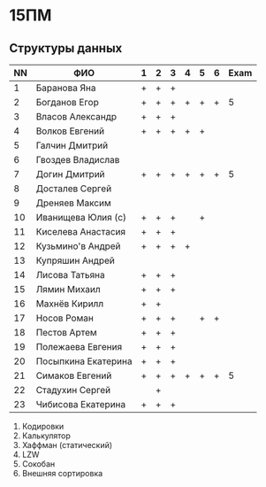 # 15ПМ
## Структуры данных

| NN  | ФИО                   | 1   | 2   | 3   | 4   | 5   | 6   | Exam |
| --- | --------------------- | --- | --- | --- | --- | --- | --- | ---- |
| 1   | Баранова Яна          | +   | +   | +   |     |     |     |      |
| 2   | Богданов Егор         | +   | +   | +   | +   | +   | +   | 5    |
| 3   | Власов Александр      | +   | +   | +   |     |     |     |      |
| 4   | Волков Евгений        | +   | +   | +   | +   | +   |     |      |
| 5   | Галчин Дмитрий        |     |     |     |     |     |     |      |
| 6   | Гвоздев Владислав     |     |     |     |     |     |     |      |
| 7   | Догин Дмитрий         | +   | +   | +   | +   | +   | +   | 5    |
| 8   | Досталев Сергей       |     |     |     |     |     |     |      |
| 9   | Дреняев Максим        |     |     |     |     |     |     |      |
| 10  | Иванищева Юлия (с)    | +   | +   | +   |     | +   |     |      |
| 11  | Киселева Анастасия    | +   | +   | +   |     |     |     |      |
| 12  | Кузьмино'в Андрей     | +   | +   | +   | +   |     |     |      |
| 13  | Купряшин Андрей       |     |     |     |     |     |     |      |
| 14  | Лисова Татьяна        | +   | +   | +   |     |     |     |      |
| 15  | Лямин Михаил          | +   | +   | +   |     |     |     |      |
| 16  | Махнёв Кирилл         | +   | +   |     |     |     |     |      |
| 17  | Носов Роман           | +   | +   | +   |     | +   | +   |      |
| 18  | Пестов Артем          | +   | +   | +   |     |     |     |      |
| 19  | Полежаева Евгения     | +   | +   | +   |     |     |     |      |
| 20  | Посыпкина Екатерина   | +   | +   | +   |     |     |     |      |
| 21  | Симаков Евгений       | +   | +   | +   | +   | +   | +   | 5    |
| 22  | Стадухин Сергей       |     | +   |     |     |     |     |      |
| 23  | Чибисова Екатерина    | +   | +   | +   |     |     |     |      |

1. Кодировки
2. Калькулятор
3. Хаффман (статический)
4. LZW
5. Сокобан
6. Внешняя сортировка
